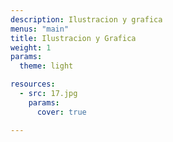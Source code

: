 ```yaml
---
description: Ilustracion y grafica
menus: "main"
title: Ilustracion y Grafica
weight: 1
params:
  theme: light

resources: 
  - src: 17.jpg
    params:
      cover: true

---
```

